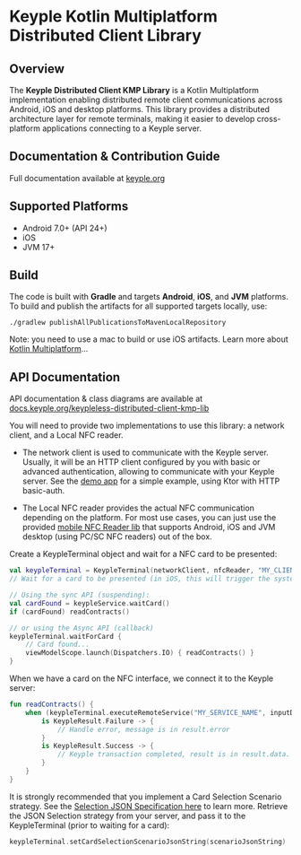 # Keyple Kotlin Multiplatform Distributed Client Library

## Overview

The **Keyple Distributed Client KMP Library** is a Kotlin Multiplatform implementation enabling distributed remote
client communications across Android, iOS and desktop platforms. This library provides a distributed architecture layer
for remote terminals, making it easier to develop cross-platform applications connecting to a Keyple server.

## Documentation & Contribution Guide
Full documentation available at [keyple.org](https://keyple.org)

## Supported Platforms
- Android 7.0+ (API 24+)
- iOS
- JVM 17+

## Build
The code is built with **Gradle** and targets **Android**, **iOS**, and **JVM** platforms.
To build and publish the artifacts for all supported targets locally, use:
```
./gradlew publishAllPublicationsToMavenLocalRepository
```
Note: you need to use a mac to build or use iOS artifacts. Learn more about [Kotlin Multiplatform](https://www.jetbrains.com/help/kotlin-multiplatform-dev/get-started.html)…


## API Documentation
API documentation & class diagrams are available
at [docs.keyple.org/keypleless-distributed-client-kmp-lib](https://docs.keyple.org/keypleless-distributed-client-kmp-lib/)

You will need to provide two implementations to use this library: a network client, and a Local NFC reader.

* The network client is used to communicate with the Keyple server. Usually, it will be an HTTP client configured by you with basic or advanced authentication, allowing to communicate with your Keyple server.
  See the [demo app](https://github.com/calypsonet/keyple-demo-ticketing-reloading-remote/blob/main/client/kmp/composeApp/src/commonMain/kotlin/org/calypsonet/keyple/demo/reload/remote/network/SimpleHttpNetworkClient.kt) for a simple example, using Ktor with HTTP basic-auth.

* The Local NFC reader provides the actual NFC communication depending on the platform.
  For most use cases, you can just use the provided [mobile NFC Reader lib](https://github.com/eclipse-keyple/keypleless-reader-nfcmobile-kmp-lib) that supports Android, iOS and JVM desktop (using PC/SC NFC readers) out of the box.

Create a KeypleTerminal object and wait for a NFC card to be presented:
```kotlin
val keypleTerminal = KeypleTerminal(networkClient, nfcReader, "MY_CLIENT_ID")
// Wait for a card to be presented (in iOS, this will trigger the system mandatory NFC popup)

// Using the sync API (suspending):
val cardFound = keypleService.waitCard() 
if (cardFound) readContracts()

// or using the Async API (callback)
keypleTerminal.waitForCard {
    // Card found...
    viewModelScope.launch(Dispatchers.IO) { readContracts() }
}
```

When we have a card on the NFC interface, we connect it to the Keyple server: 
```kotlin
fun readContracts() {
    when (keypleTerminal.executeRemoteService("MY_SERVICE_NAME", inputData, inputSerializer, outputSerializer)) {
        is KeypleResult.Failure -> {
            // Handle error, message is in result.error
        }
        is KeypleResult.Success -> {
            // Keyple transaction completed, result is in result.data. Check for applicative status and payload
        }
    }
}
```


It is strongly recommended that you implement a Card Selection Scenario strategy. See the [Selection JSON Specification here](https://keyple.org/user-guides/non-keyple-client/selection-json-specification/) to learn more.
Retrieve the JSON Selection strategy from your server, and pass it to the KeypleTerminal (prior to waiting for a card):
```kotlin
keypleTerminal.setCardSelectionScenarioJsonString(scenarioJsonString)
```
